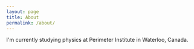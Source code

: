 ```yaml
---
layout: page
title: About
permalink: /about/
---
```


I'm currently studying physics at Perimeter Institute in Waterloo, Canada.
